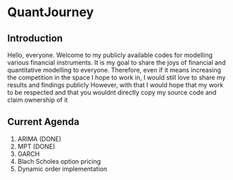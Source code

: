 # QuantJourney
## Introduction
Hello, everyone. Welcome to my publicly available codes for modelling various financial instruments. It is my goal to share the joys of financial and quantitative modelling to everyone. Therefore, even if it means increasing the competition in the space I hope to work in, I would still love to share my results and findings publicly
However, with that I would hope that my work to be respected and that you wouldnt directly copy my source code and claim ownership of it

## Current Agenda
1. ARIMA (DONE)
2. MPT (DONE)
3. GARCH
4. Blach Scholes option pricing
5. Dynamic order implementation
